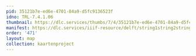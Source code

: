```yaml
---
pid: 35121b7e-ed6e-4701-84a9-d5fc9136523f
idno: TRL-7.4.1.06
thumbnail: https://dlc.services/thumbs/7/4/35121b7e-ed6e-4701-84a9-d5fc9136523f/full/400,339/0/default.jpg
manifest: https://dlc.services/iiif-resource/delft/string1string2string3/kaartenproject-2007/TRL-7.4.1.06
order: '471'
layout: map
collection: kaartenproject
---
```

